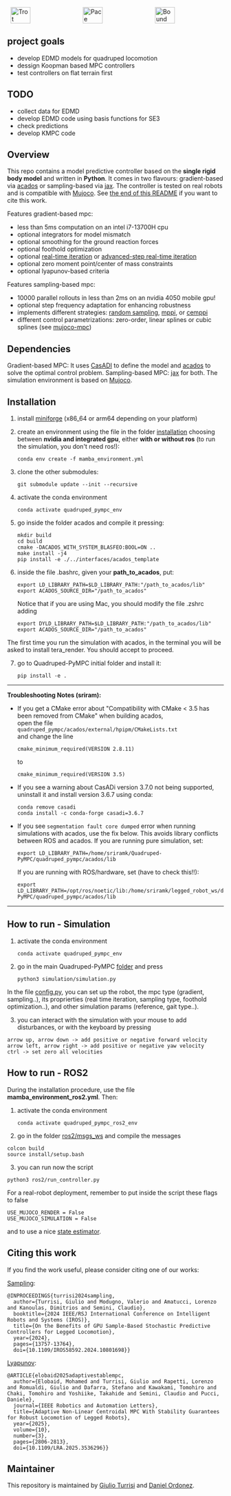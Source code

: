 <div style="display: flex; justify-content: space-around;">
  <img src="./gifs/aliengo_trot.gif" alt="Trot" width="30%">
  <img src="./gifs/hyqreal_pace.gif" alt="Pace" width="30%">
  <img src="./gifs/go2_bound.gif" alt="Bound" width="30%">
</div>

## project goals
- develop EDMD models for quadruped locomotion
- dessign Koopman based MPC controllers
- test controllers on flat terrain first

## TODO
- collect data for EDMD
- develop EDMD code using basis functions for SE3
- check predictions
- develop KMPC code

## Overview
This repo contains a model predictive controller based on the **single rigid body model** and written in **Python**. It comes in two flavours: gradient-based via [acados](https://github.com/acados/acados) or sampling-based via [jax](https://github.com/google/jax). The controller is tested on real robots and is compatible with [Mujoco](https://mujoco.org/). See [the end of this README](https://github.com/iit-DLSLab/Quadruped-PyMPC?tab=readme-ov-file#citing-this-work) if you want to cite this work.


Features gradient-based mpc:
- less than 5ms computation on an intel i7-13700H cpu 
- optional integrators for model mismatch
- optional smoothing for the ground reaction forces 
- optional foothold optimization
- optional [real-time iteration](http://cse.lab.imtlucca.it/~bemporad/publications/papers/ijc_rtiltv.pdf) or [advanced-step real-time iteration](https://arxiv.org/pdf/2403.07101.pdf)
- optional zero moment point/center of mass constraints
- optional lyapunov-based criteria


Features sampling-based mpc:
- 10000 parallel rollouts in less than 2ms on an nvidia 4050 mobile gpu!
- optional step frequency adaptation for enhancing robustness
- implements different strategies: [random sampling](https://arxiv.org/pdf/2212.00541.pdf), [mppi](https://sites.gatech.edu/acds/mppi/), or [cemppi](https://arxiv.org/pdf/2203.16633.pdf) 
- different control parametrizations: zero-order, linear splines or cubic splines (see [mujoco-mpc](https://arxiv.org/pdf/2212.00541.pdf))



## Dependencies
Gradient-based MPC: It uses [CasADI](https://web.casadi.org/) to define the model and [acados](https://github.com/acados/acados) to solve the optimal control problem. Sampling-based MPC: [jax](https://github.com/google/jax) for both. The simulation environment is based on [Mujoco](https://mujoco.org/).

## Installation

1. install [miniforge](https://github.com/conda-forge/miniforge/releases) (x86_64 or arm64 depending on your platform)

2. create an environment using the file in the folder [installation](https://github.com/iit-DLSLab/Quadruped-PyMPC/tree/main/installation) choosing between **nvidia and integrated gpu**, either **with or without ros** (to run the simulation, you don't need ros!):

    `conda env create -f mamba_environment.yml`


3. clone the other submodules:

    `git submodule update --init --recursive`
    
4. activate the conda environment

    `conda activate quadruped_pympc_env`

5. go inside the folder acados and compile it pressing:
    
    ```
    mkdir build
    cd build
    cmake -DACADOS_WITH_SYSTEM_BLASFEO:BOOL=ON ..
    make install -j4
    pip install -e ./../interfaces/acados_template
    ```

6. inside the file .bashrc, given your **path_to_acados**, put:
    
    ```
    export LD_LIBRARY_PATH=$LD_LIBRARY_PATH:"/path_to_acados/lib"
    export ACADOS_SOURCE_DIR="/path_to_acados"
    ```

    Notice that if you are using Mac, you should modify the file .zshrc adding
    
    ```
    export DYLD_LIBRARY_PATH=$LD_LIBRARY_PATH:"/path_to_acados/lib"
    export ACADOS_SOURCE_DIR="/path_to_acados"
    ```

The first time you run the simulation with acados, in the terminal you will be asked to install tera_render. You should accept to proceed.


7. go to Quadruped-PyMPC initial folder and install it:

    ```
    pip install -e .
    ```

---

**Troubleshooting Notes (sriram):**

- If you get a CMake error about "Compatibility with CMake < 3.5 has been removed from CMake" when building acados,  
  open the file  
  `quadruped_pympc/acados/external/hpipm/CMakeLists.txt`  
  and change the line  
  ```
  cmake_minimum_required(VERSION 2.8.11)
  ```
  to  
  ```
  cmake_minimum_required(VERSION 3.5)
  ```

- If you see a warning about CasADi version 3.7.0 not being supported, uninstall it and install version 3.6.7 using conda:
  ```
  conda remove casadi
  conda install -c conda-forge casadi=3.6.7
  ```

- If you see `segmentation fault core dumped` error when running simulations with acados, use the fix below. This avoids library conflicts between ROS and acados.
  If you are running pure simulation, set:
  ```
  export LD_LIBRARY_PATH=/home/sriramk/Quadruped-PyMPC/quadruped_pympc/acados/lib
  ```
  If you are running with ROS/hardware, set (have to check this!!):
  ```
  export LD_LIBRARY_PATH=/opt/ros/noetic/lib:/home/sriramk/legged_robot_ws/devel/lib:/home/sriramk/Quadruped-PyMPC/quadruped_pympc/acados/lib
  ```

---

## How to run - Simulation

1. activate the conda environment
   
   ```
   conda activate quadruped_pympc_env
   ```

2. go in the main Quadruped-PyMPC [folder](https://github.com/iit-DLSLab/Quadruped-PyMPC) and press
   
   ```
   python3 simulation/simulation.py
   ```

In the file [config.py](https://github.com/iit-DLSLab/Quadruped-PyMPC/blob/main/quadruped_pympc/config.py), you can set up the robot, the mpc type (gradient, sampling..), its proprierties (real time iteration, sampling type, foothold optimization..), and other simulation params (reference, gait type..). 

3. you can interact with the simulation with your mouse to add disturbances, or with the keyboard by pressing
```
arrow up, arrow down -> add positive or negative forward velocity
arrow left, arrow right -> add positive or negative yaw velocity
ctrl -> set zero all velocities
```

## How to run - ROS2
During the installation procedure, use the file **mamba_environment_ros2.yml**. Then:

1. activate the conda environment
   
   ```
   conda activate quadruped_pympc_ros2_env
   ```

2. go in the folder [ros2/msgs_ws](https://github.com/iit-DLSLab/Quadruped-PyMPC/tree/main/ros2/msgs_ws) and compile the messages
  
  ```
  colcon build
  source install/setup.bash
  ```

3. you can run now the script

  ```
  python3 ros2/run_controller.py
  ```

For a real-robot deployment, remember to put inside the script these flags to false

  ```
  USE_MUJOCO_RENDER = False
  USE_MUJOCO_SIMULATION = False
  ```

and to use a nice [state estimator](https://github.com/iit-DLSLab/muse). 

## Citing this work

If you find the work useful, please consider citing one of our works: 

[Sampling](https://arxiv.org/abs/2403.11383):
```
@INPROCEEDINGS{turrisi2024sampling,
  author={Turrisi, Giulio and Modugno, Valerio and Amatucci, Lorenzo and Kanoulas, Dimitrios and Semini, Claudio},
  booktitle={2024 IEEE/RSJ International Conference on Intelligent Robots and Systems (IROS)}, 
  title={On the Benefits of GPU Sample-Based Stochastic Predictive Controllers for Legged Locomotion}, 
  year={2024},
  pages={13757-13764},
  doi={10.1109/IROS58592.2024.10801698}}
```
[Lyapunov](https://arxiv.org/abs/2409.01144):
```
@ARTICLE{elobaid2025adaptivestablempc,
  author={Elobaid, Mohamed and Turrisi, Giulio and Rapetti, Lorenzo and Romualdi, Giulio and Dafarra, Stefano and Kawakami, Tomohiro and Chaki, Tomohiro and Yoshiike, Takahide and Semini, Claudio and Pucci, Daniele},
  journal={IEEE Robotics and Automation Letters}, 
  title={Adaptive Non-Linear Centroidal MPC With Stability Guarantees for Robust Locomotion of Legged Robots}, 
  year={2025},
  volume={10},
  number={3},
  pages={2806-2813},
  doi={10.1109/LRA.2025.3536296}}
```

## Maintainer

This repository is maintained by [Giulio Turrisi](https://github.com/giulioturrisi) and [Daniel Ordonez](https://github.com/Danfoa).
